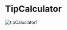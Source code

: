 # TipCalculator

![tipCaluclator1](https://github.com/aslihan-gurkan/TipCalculator/assets/28388524/3da94b25-e444-49ad-a400-5555c9a588bf)

